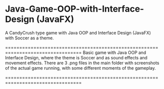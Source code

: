 # Java-Game-OOP-with-Interface-Design (JavaFX)
A CandyCrush type game with Java OOP and Interface Design (JavaFX) with Soccer as a theme.

=================================================================================
Basic game with Java OOP and Interface Design, where the theme is Soccer and as sound effects and movement effects.
There are 3 .png files in the main folder with screenshots of the actual game running, with some different moments of the gameplay.

=================================================================================
